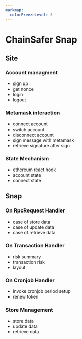 ```yaml
---
markmap:
  colorFreezeLevel: 3
---
```


# **ChainSafer Snap**

## **Site**
### Account managment
- sign up
- get nonce
- login
- logout

### Metamask interaction
- connect account
- switch account 
- disconnect account
- sign message with metamask
- retrieve signature after sign

### State Mechanism
- ethereum react hook 
- account state
- connect state


## **Snap**

### On RpcRequest Handler
- case of store data
- case of update data
- case of retrieve data

### On Transaction Handler
- risk summary 
- transaction risk
- layout

### On Cronjob Handler
- invoke cronjob period setup
- renew token 

### Store Management
- store data 
- update data 
- retrieve data
